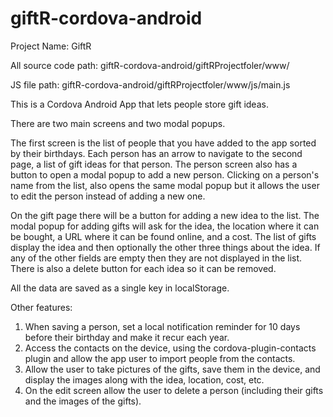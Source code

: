 # giftR-cordova-android

Project Name: GiftR

All source code path: giftR-cordova-android/giftRProjectfoler/www/

JS file path: giftR-cordova-android/giftRProjectfoler/www/js/main.js

This is a Cordova Android App that lets people store gift ideas.

There are two main screens and two modal popups. 

The first screen is the list of people that you have added to the app sorted by their birthdays. Each person has an arrow to navigate to the second page, a list of gift ideas for that person. The person screen also has a button to open a modal popup to add a new person. Clicking on a person's name from the list, also opens the same modal popup but it allows the user to edit the person instead of adding a new one.

On the gift page there will be a button for adding a new idea to the list. The modal popup for adding gifts will ask for the idea, the location where it can be bought, a URL where it can be found online, and a cost. The list of gifts display the idea and then optionally the other three things about the idea. If any of the other fields are empty then they are not displayed in the list. There is also a delete button for each idea so it can be removed.

All the data are saved as a single key in localStorage.

Other features:

1. When saving a person, set a local notification reminder for 10 days before their birthday and make it recur each year.
2. Access the contacts on the device, using the cordova-plugin-contacts plugin and allow the app user to import people from the contacts.
3. Allow the user to take pictures of the gifts, save them in the device, and display the images along with the idea, location, cost, etc.
4. On the edit screen allow the user to delete a person (including their gifts and the images of the gifts).
